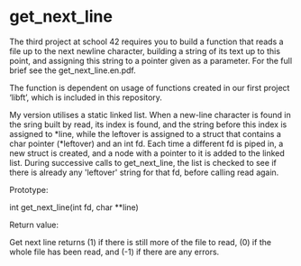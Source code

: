 # get_next_line

The third project at school 42 requires you to build a function that reads a file up to the next newline character, building a string of its text up to this point, and assigning this string to a pointer given as a parameter. For the full brief see the get_next_line.en.pdf.

The function is dependent on usage of functions created in our first project ‘libft’, which is included in this repository. 

My version utilises a static linked list. When a new-line character is found in the sring built by read, its index is found, and the string before this index is assigned to *line, while the leftover is assigned to a struct that contains a char pointer (*leftover) and an int fd. Each time a different fd is piped in, a new struct is created, and a node with a pointer to it is added to the linked list. During successive calls to get_next_line, the list is checked to see if there is already any 'leftover' string for that fd, before calling read again.

Prototype: 

int	get_next_line(int fd, char **line)

Return value:

Get next line returns (1) if there is still more of the file to read, (0) if the whole file has been read, and (-1) if there are any errors.
